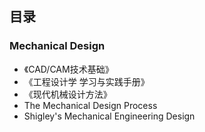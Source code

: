 ## 目录 ##

### Mechanical Design ###
	
- 《CAD/CAM技术基础》
- 《工程设计学 学习与实践手册》
- 《现代机械设计方法》
- The Mechanical Design Process
- Shigley's Mechanical Engineering Design